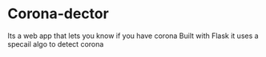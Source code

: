 # Corona-dector
 Its a web app that lets you know if you have corona
Built with Flask it uses a specail algo to detect corona
